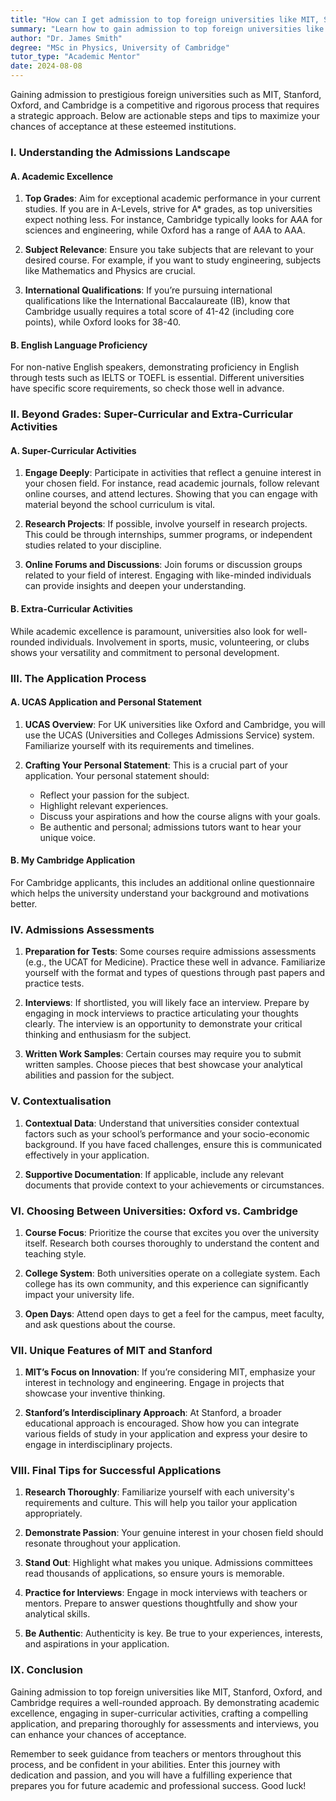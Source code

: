 ```yaml
---
title: "How can I get admission to top foreign universities like MIT, Stanford, Oxford, and Cambridge?"
summary: "Learn how to gain admission to top foreign universities like MIT, Stanford, Oxford, and Cambridge with strategic tips for academic excellence."
author: "Dr. James Smith"
degree: "MSc in Physics, University of Cambridge"
tutor_type: "Academic Mentor"
date: 2024-08-08
---
```


Gaining admission to prestigious foreign universities such as MIT, Stanford, Oxford, and Cambridge is a competitive and rigorous process that requires a strategic approach. Below are actionable steps and tips to maximize your chances of acceptance at these esteemed institutions.

### I. Understanding the Admissions Landscape

#### A. Academic Excellence

1. **Top Grades**: Aim for exceptional academic performance in your current studies. If you are in A-Levels, strive for A* grades, as top universities expect nothing less. For instance, Cambridge typically looks for A*A*A for sciences and engineering, while Oxford has a range of A*A*A to AAA.

2. **Subject Relevance**: Ensure you take subjects that are relevant to your desired course. For example, if you want to study engineering, subjects like Mathematics and Physics are crucial.

3. **International Qualifications**: If you’re pursuing international qualifications like the International Baccalaureate (IB), know that Cambridge usually requires a total score of 41-42 (including core points), while Oxford looks for 38-40.

#### B. English Language Proficiency

For non-native English speakers, demonstrating proficiency in English through tests such as IELTS or TOEFL is essential. Different universities have specific score requirements, so check those well in advance.

### II. Beyond Grades: Super-Curricular and Extra-Curricular Activities

#### A. Super-Curricular Activities

1. **Engage Deeply**: Participate in activities that reflect a genuine interest in your chosen field. For instance, read academic journals, follow relevant online courses, and attend lectures. Showing that you can engage with material beyond the school curriculum is vital. 

2. **Research Projects**: If possible, involve yourself in research projects. This could be through internships, summer programs, or independent studies related to your discipline.

3. **Online Forums and Discussions**: Join forums or discussion groups related to your field of interest. Engaging with like-minded individuals can provide insights and deepen your understanding.

#### B. Extra-Curricular Activities

While academic excellence is paramount, universities also look for well-rounded individuals. Involvement in sports, music, volunteering, or clubs shows your versatility and commitment to personal development.

### III. The Application Process

#### A. UCAS Application and Personal Statement

1. **UCAS Overview**: For UK universities like Oxford and Cambridge, you will use the UCAS (Universities and Colleges Admissions Service) system. Familiarize yourself with its requirements and timelines.

2. **Crafting Your Personal Statement**: This is a crucial part of your application. Your personal statement should:
   - Reflect your passion for the subject.
   - Highlight relevant experiences.
   - Discuss your aspirations and how the course aligns with your goals.
   - Be authentic and personal; admissions tutors want to hear your unique voice.

#### B. My Cambridge Application

For Cambridge applicants, this includes an additional online questionnaire which helps the university understand your background and motivations better.

### IV. Admissions Assessments

1. **Preparation for Tests**: Some courses require admissions assessments (e.g., the UCAT for Medicine). Practice these well in advance. Familiarize yourself with the format and types of questions through past papers and practice tests.

2. **Interviews**: If shortlisted, you will likely face an interview. Prepare by engaging in mock interviews to practice articulating your thoughts clearly. The interview is an opportunity to demonstrate your critical thinking and enthusiasm for the subject.

3. **Written Work Samples**: Certain courses may require you to submit written samples. Choose pieces that best showcase your analytical abilities and passion for the subject.

### V. Contextualisation

1. **Contextual Data**: Understand that universities consider contextual factors such as your school’s performance and your socio-economic background. If you have faced challenges, ensure this is communicated effectively in your application.

2. **Supportive Documentation**: If applicable, include any relevant documents that provide context to your achievements or circumstances.

### VI. Choosing Between Universities: Oxford vs. Cambridge

1. **Course Focus**: Prioritize the course that excites you over the university itself. Research both courses thoroughly to understand the content and teaching style.

2. **College System**: Both universities operate on a collegiate system. Each college has its own community, and this experience can significantly impact your university life.

3. **Open Days**: Attend open days to get a feel for the campus, meet faculty, and ask questions about the course.

### VII. Unique Features of MIT and Stanford

1. **MIT’s Focus on Innovation**: If you’re considering MIT, emphasize your interest in technology and engineering. Engage in projects that showcase your inventive thinking.

2. **Stanford’s Interdisciplinary Approach**: At Stanford, a broader educational approach is encouraged. Show how you can integrate various fields of study in your application and express your desire to engage in interdisciplinary projects.

### VIII. Final Tips for Successful Applications

1. **Research Thoroughly**: Familiarize yourself with each university's requirements and culture. This will help you tailor your application appropriately.

2. **Demonstrate Passion**: Your genuine interest in your chosen field should resonate throughout your application. 

3. **Stand Out**: Highlight what makes you unique. Admissions committees read thousands of applications, so ensure yours is memorable.

4. **Practice for Interviews**: Engage in mock interviews with teachers or mentors. Prepare to answer questions thoughtfully and show your analytical skills.

5. **Be Authentic**: Authenticity is key. Be true to your experiences, interests, and aspirations in your application.

### IX. Conclusion

Gaining admission to top foreign universities like MIT, Stanford, Oxford, and Cambridge requires a well-rounded approach. By demonstrating academic excellence, engaging in super-curricular activities, crafting a compelling application, and preparing thoroughly for assessments and interviews, you can enhance your chances of acceptance.

Remember to seek guidance from teachers or mentors throughout this process, and be confident in your abilities. Enter this journey with dedication and passion, and you will have a fulfilling experience that prepares you for future academic and professional success. Good luck!
    